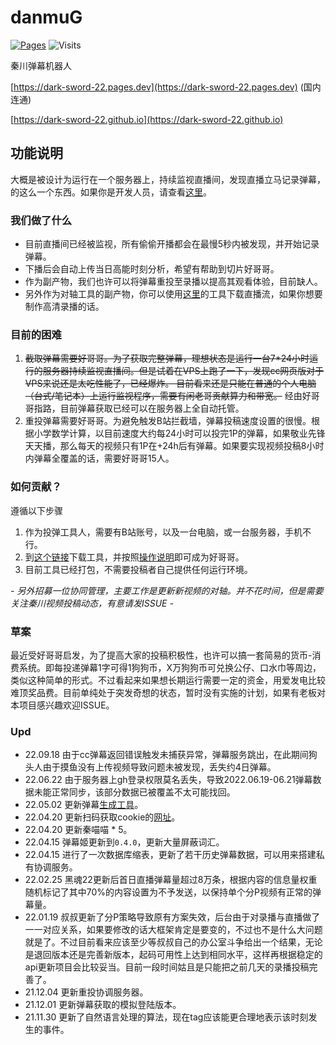 # danmuG
[![Pages](https://github.com/Dark-Sword-22/danmuG/actions/workflows/python-pages.yml/badge.svg)](https://github.com/Dark-Sword-22/danmuG/actions/workflows/python-pages.yml)
![Visits](https://visitor-badge.glitch.me/badge?page_id=darksword22.danmuG&left_color=red&right_color=green&left_text=Dark%20Sword)

秦川弹幕机器人 

[https://dark-sword-22.pages.dev](https://dark-sword-22.pages.dev) (国内连通)

[https://dark-sword-22.github.io](https://dark-sword-22.github.io)

## 功能说明
大概是被设计为运行在一个服务器上，持续监视直播间，发现直播立马记录弹幕，的这么一个东西。如果你是开发人员，请查看[这里](https://github.com/Dark-Sword-22/danmuG/blob/main/misc/%E5%BC%80%E5%8F%91%E6%96%87%E6%A1%A3.md)。

### 我们做了什么

- 目前直播间已经被监视，所有偷偷开播都会在最慢5秒内被发现，并开始记录弹幕。
- 下播后会自动上传当日高能时刻分析，希望有帮助到切片好哥哥。
- 作为副产物，我们也许可以将弹幕重投至录播以提高其观看体验，目前缺人。
- 另外作为对轴工具的副产物，你可以使用[这里](https://github.com/Dark-Sword-22/danmuG/tree/main/mkm)的工具下载直播流，如果你想要制作高清录播的话。

### 目前的困难
1. ~~截取弹幕需要好哥哥。为了获取完整弹幕，理想状态是运行一台7\*24小时运行的服务器持续监视直播间。但是试着在VPS上跑了一下，发现cc网页版对于VPS来说还是太吃性能了，已经爆炸。
目前看来还是只能在普通的个人电脑（台式/笔记本）上运行监视程序，需要有闲老哥贡献算力和带宽。~~ 经由好哥哥指路，目前弹幕获取已经可以在服务器上全自动托管。
2. 重投弹幕需要好哥哥。为避免触发B站拦截墙，弹幕投稿速度设置的很慢。根据小学数学计算，以目前速度大约每24小时可以投完1P的弹幕，如果敬业先锋天天播，那么每天的视频只有1P在+24h后有弹幕。如果要实现视频投稿8小时内弹幕全覆盖的话，需要好哥哥15人。

### 如何贡献？
遵循以下步骤

1. 作为投弹工具人，需要有B站账号，以及一台电脑，或一台服务器，手机不行。
2. 到[这个链接](https://github.com/Dark-Sword-22/danmuG/releases/latest)下载工具，并按照[操作说明](https://github.com/Dark-Sword-22/danmuG/tree/main/thunder)即可成为好哥哥。
3. 目前工具已经打包，不需要投稿者自己提供任何运行环境。

*- 另外招募一位协同管理，主要工作是更新新视频的对轴。并不花时间，但是需要关注秦川视频投稿动态，有意请发ISSUE -*

### 草案

最近受好哥哥启发，为了提高大家的投稿积极性，也许可以搞一套简易的货币-消费系统。即每投递弹幕1字可得1狗狗币，X万狗狗币可兑换公仔、口水巾等周边，类似这种简单的形式。不过看起来如果想长期运行需要一定的资金，用爱发电比较难顶奖品费。目前单纯处于突发奇想的状态，暂时没有实施的计划，如果有老板对本项目感兴趣欢迎ISSUE。

### Upd

- 22.09.18 由于cc弹幕返回错误触发未捕获异常，弹幕服务跳出，在此期间狗头人由于摸鱼没有上传视频导致问题未被发现，丢失约4日弹幕。
- 22.06.22 由于服务器上gh登录权限莫名丢失，导致2022.06.19-06.21弹幕数据未能正常同步，该部分数据已被覆盖不太可能找回。 
- 22.05.02 更新弹幕[生成工具](https://github.com/Dark-Sword-22/danmuG/blob/main/misc/%E5%BC%B9%E5%B9%95%E7%94%9F%E6%88%90%E5%B7%A5%E5%85%B7%E4%BD%BF%E7%94%A8%E8%AF%B4%E6%98%8E.md)。
- 22.04.20 更新扫码获取cookie的[网址](https://dark-sword-22.pages.dev/cookie-helper.html)。
- 22.04.20 更新秦喵喵 \* 5。
- 22.04.15 弹幕姬更新到`0.4.0`，更新大量屏蔽词汇。
- 22.04.15 进行了一次数据库缩表，更新了若干历史弹幕数据，可以用来搭建私有协调服务。
- 22.02.25 黑魂22更新后首日直播弹幕量超过8万条，根据内容的信息量权重随机标记了其中70%的内容设置为不予发送，以保持单个分P视频有正常的弹幕量。
- 22.01.19 叔叔更新了分P策略导致原有方案失效，后台由于对录播与直播做了一一对应关系，如果要修改的话大框架肯定是要变的，不过也不是什么大问题就是了。不过目前看来应该至少等叔叔自己的办公室斗争给出一个结果，无论是退回版本还是完善新版本，起码可用性上达到相同水平，这样再根据稳定的api更新项目会比较妥当。目前一段时间姑且是只能把之前几天的录播投稿完善了。
- 21.12.04 更新重投协调服务器。
- 21.12.01 更新弹幕获取的模拟登陆版本。
- 21.11.30 更新了自然语言处理的算法，现在tag应该能更合理地表示该时刻发生的事件。
   
 
                                                                                             
                                               